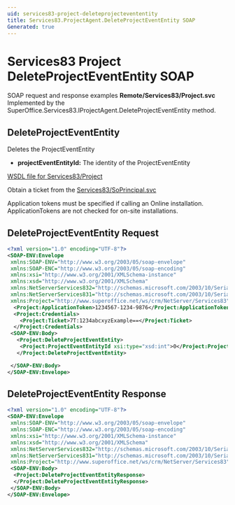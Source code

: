 ```yaml
---
uid: services83-project-deleteprojectevententity
title: Services83.ProjectAgent.DeleteProjectEventEntity SOAP
Generated: true
---
```


# Services83 Project DeleteProjectEventEntity SOAP

SOAP request and response examples **Remote/Services83/Project.svc**
Implemented by the <see cref="M:SuperOffice.Services83.IProjectAgent.DeleteProjectEventEntity">SuperOffice.Services83.IProjectAgent.DeleteProjectEventEntity</see> method.

## DeleteProjectEventEntity

Deletes the ProjectEventEntity

* **projectEventEntityId:** The identity of the ProjectEventEntity



[WSDL file for Services83/Project](../Services83-Project.md)

Obtain a ticket from the [Services83/SoPrincipal.svc](../SoPrincipal/index.md)

Application tokens must be specified if calling an Online installation. ApplicationTokens are not checked for on-site installations.

## DeleteProjectEventEntity Request

```xml
<?xml version="1.0" encoding="UTF-8"?>
<SOAP-ENV:Envelope
 xmlns:SOAP-ENV="http://www.w3.org/2003/05/soap-envelope"
 xmlns:SOAP-ENC="http://www.w3.org/2003/05/soap-encoding"
 xmlns:xsi="http://www.w3.org/2001/XMLSchema-instance"
 xmlns:xsd="http://www.w3.org/2001/XMLSchema"
 xmlns:NetServerServices832="http://schemas.microsoft.com/2003/10/Serialization/Arrays"
 xmlns:NetServerServices831="http://schemas.microsoft.com/2003/10/Serialization/"
 xmlns:Project="http://www.superoffice.net/ws/crm/NetServer/Services83">
  <Project:ApplicationToken>1234567-1234-9876</Project:ApplicationToken>
  <Project:Credentials>
    <Project:Ticket>7T:1234abcxyzExample==</Project:Ticket>
  </Project:Credentials>
 <SOAP-ENV:Body>
   <Project:DeleteProjectEventEntity>
    <Project:ProjectEventEntityId xsi:type="xsd:int">0</Project:ProjectEventEntityId>
   </Project:DeleteProjectEventEntity>

 </SOAP-ENV:Body>
</SOAP-ENV:Envelope>

```


## DeleteProjectEventEntity Response

```xml
<?xml version="1.0" encoding="UTF-8"?>
<SOAP-ENV:Envelope
 xmlns:SOAP-ENV="http://www.w3.org/2003/05/soap-envelope"
 xmlns:SOAP-ENC="http://www.w3.org/2003/05/soap-encoding"
 xmlns:xsi="http://www.w3.org/2001/XMLSchema-instance"
 xmlns:xsd="http://www.w3.org/2001/XMLSchema"
 xmlns:NetServerServices832="http://schemas.microsoft.com/2003/10/Serialization/Arrays"
 xmlns:NetServerServices831="http://schemas.microsoft.com/2003/10/Serialization/"
 xmlns:Project="http://www.superoffice.net/ws/crm/NetServer/Services83">
 <SOAP-ENV:Body>
  <Project:DeleteProjectEventEntityResponse>
  </Project:DeleteProjectEventEntityResponse>
 </SOAP-ENV:Body>
</SOAP-ENV:Envelope>

```

